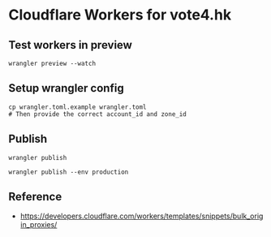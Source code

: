 # Cloudflare Workers for vote4.hk

## Test workers in preview

```
wrangler preview --watch
```

## Setup wrangler config

```
cp wrangler.toml.example wrangler.toml
# Then provide the correct account_id and zone_id
```

## Publish

```
wrangler publish

wrangler publish --env production
```

## Reference

- https://developers.cloudflare.com/workers/templates/snippets/bulk_origin_proxies/
